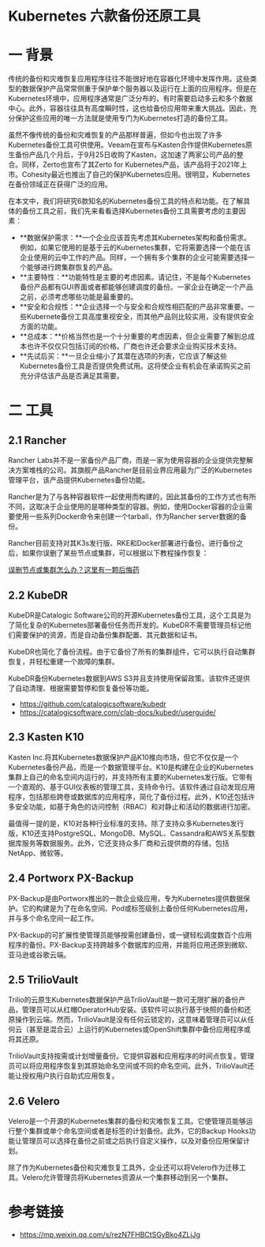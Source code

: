 # Kubernetes 六款备份还原工具

# 一 背景

传统的备份和灾难恢复应用程序往往不能很好地在容器化环境中发挥作用。这些类型的数据保护产品常常侧重于保护单个服务器以及运行在上面的应用程序。但是在Kubernetes环境中，应用程序通常是广泛分布的，有时需要启动多云和多个数据中心。此外，容器往往具有高度瞬时性，这也给备份应用带来重大挑战。因此，充分保护这些应用的唯一方法就是使用专门为Kubernetes打造的备份工具。

虽然不像传统的备份和灾难恢复的产品那样普遍，但如今也出现了许多Kubernetes备份工具可供使用。Veeam在宣布与Kasten合作提供Kubernetes原生备份产品几个月后，于9月25日收购了Kasten，这加速了两家公司产品的整合。同样，Zerto也宣布了其Zerto for Kubernetes产品，该产品将于2021年上市。Cohesity最近也推出了自己的保护Kubernetes应用。很明显，Kubernetes在备份领域正在获得广泛的应用。

在本文中，我们将研究6款知名的Kubernetes备份工具的特点和功能。在了解具体的备份工具之前，我们先来看看选择Kubernetes备份工具需要考虑的主要因素：

- **数据保护需求：**一个企业应该首先考虑其Kubernetes架构和备份需求。例如，如果它使用的是基于云的Kubernetes集群，它将需要选择一个能在该企业使用的云中工作的产品。同样，一个拥有多个集群的企业可能需要选择一个能够进行跨集群恢复的产品。
- **主要特性：**功能特性是主要的考虑因素。请记住，不是每个Kubernetes备份产品都有GUI界面或者都能够创建调度的备份。一家企业在确定一个产品之前，必须考虑哪些功能是最重要的。
- **安全和合规性：**企业选择一个与安全和合规性相匹配的产品非常重要。一些Kubernete备份工具高度重视安全，而其他产品则比较实用，没有提供安全方面的功能。
- **总成本：**价格当然也是一个十分重要的考虑因素，但企业需要了解到总成本也许不仅仅只包括订阅的价格。厂商也许还会要求企业购买技术支持。
- **先试后买：**一旦企业缩小了其潜在选项的列表，它应该了解这些Kubernetes备份工具是否提供免费试用。这将使企业有机会在承诺购买之前充分评估该产品是否满足其需要。



# 二 工具

## 2.1 Rancher

Rancher Labs并不是一家备份产品厂商，而是一家为使用容器的企业提供完整解决方案堆栈的公司。其旗舰产品Rancher是目前业界应用最为广泛的Kubernetes管理平台，该产品提供Kubernetes备份功能。



Rancher是为了与各种容器软件一起使用而构建的，因此其备份的工作方式也有所不同，这取决于企业使用的是哪种类型的容器。例如，使用Docker容器的企业需要使用一些系列Docker命令来创建一个tarball，作为Rancher server数据的备份。



Rancher目前支持对其K3s发行版、RKE和Docker部署进行备份。进行备份之后，如果你误删了某些节点或集群，可以根据以下教程操作恢复：

[误删节点或集群怎么办？这里有一颗后悔药](http://mp.weixin.qq.com/s?__biz=MzIyMTUwMDMyOQ==&mid=2247494297&idx=1&sn=e6a5dc5d73577306c2473455dec7676a&chksm=e8396c5fdf4ee549c265d90baecfcff1c71aed869b2f9535b12090853424eb17d23084139992&scene=21#wechat_redirect)

## 2.2 KubeDR

KubeDR是Catalogic Software公司的开源Kubernetes备份工具，这个工具是为了简化复杂的Kubernetes部署备份任务而开发的。KubeDR不需要管理员标记他们需要保护的资源，而是自动备份集群配置、其元数据和证书。

KubeDR也简化了备份流程。由于它备份了所有的集群组件，它可以执行自动集群恢复，并轻松重建一个故障的集群。

KubeDR备份Kubernetes数据到AWS S3并且支持使用保留政策。该软件还提供了自动清理、根据需要暂停和恢复备份等功能。

* https://github.com/catalogicsoftware/kubedr
* https://catalogicsoftware.com/clab-docs/kubedr/userguide/



## 2.3 Kasten K10

Kasten Inc.将其Kubernetes数据保护产品K10推向市场，但它不仅仅是一个Kubernetes备份产品，而是一个数据管理平台。K10是构建在企业的Kubernetes集群上自己的命名空间内运行的，并支持所有主要的Kubernetes发行版。它带有一个直观的、基于GUI仪表板的管理工具，支持命令行。该软件通过自动发现应用程序，包括那些跨卷或数据库的应用程序，简化了备份过程。此外，K10还包括许多安全功能，如基于角色的访问控制（RBAC）和对静止和活动的数据进行加密。

最值得一提的是，K10对各种行业标准的支持。除了支持众多Kubernetes发行版，K10还支持PostgreSQL、MongoDB、MySQL、Cassandra和AWS关系型数据库服务等数据服务。此外，它还支持众多厂商和云提供商的存储，包括NetApp、微软等。

## 2.4 Portworx PX-Backup

PX-Backup是由Portworx推出的一款企业级应用，专为Kubernetes提供数据保护。它的构建是为了在命名空间、Pod或标签级别上备份任何Kubernetes应用，并与多个命名空间一起工作。



PX-Backup的可扩展性使管理员能够按需创建备份，或一键轻松调度数百个应用程序的备份。PX-Backup支持跨越多个数据库的应用，并能将应用还原到微软、亚马逊或谷歌云端。

## 2.5 TrilioVault

Trilio的云原生Kubernetes数据保护产品TrilioVault是一款可无限扩展的备份产品，管理员可以从红帽OperatorHub安装。该软件可以执行基于快照的备份和还原操作到云端。然而，TrilioVault是没有任何云锁定的，这意味着管理员可以从任何云（甚至是混合云）上运行的Kubernetes或OpenShift集群中备份应用程序或将其还原。



TrilioVault支持按需或计划增量备份。它提供容器和应用程序的时间点恢复。管理员可以将应用程序恢复到其原始命名空间或不同的命名空间。此外，TrilioVault还能让授权用户执行自助式应用恢复。

## 2.6 Velero

Velero是一个开源的Kubernetes集群的备份和灾难恢复工具。它使管理员能够运行整个集群或单个命名空间或者是标签的计划备份。此外，它的Backup Hooks功能让管理员可以选择在备份之前或之后执行自定义操作，以及对备份应用保留计划。



除了作为Kubernetes备份和灾难恢复工具外，企业还可以将Velero作为迁移工具。Velero允许管理员将Kubernetes资源从一个集群移动到另一个集群。





# 参考链接

* https://mp.weixin.qq.com/s/rezN7FHBCtSGyBko4ZLjJg